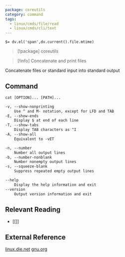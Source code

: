```yaml
---
package: coreutils
category: command
tags:
  - linux/cmds/file/read
  - linux/cmds/cli/text
---
```


`$= dv.el('span',dv.current().file.mtime)`
> [!package] coreutils

> [!info] Concatenate and print files

Concatenate files or standard input into standard output

## Command
```txt
cat [OPTION]... [PATH]...

-v, --show-nonprinting
	Use ^ and M- notation, except for LFD and TAB
-E, --show-ends
	Display $ at end of each line
-T, --show-tabs
	Display TAB characters as ^I
-A, --show-all
	Equivalent to -vET

-n, --number
	Number all output lines
-b, --number-nonblank
	Number nonempty output lines
-s, --squeeze-blank
	Suppress repeated empty output lines

--help
	Display the help information and exit 
--version
	Output version information and exit
```

## Relevant Reading
- [[]]

## External Reference
[linux.die.net](https://linux.die.net/man/1/cat)
[gnu.org](https://www.gnu.org/software/coreutils/manual/html_node/cat-invocation.html#cat-invocation)
